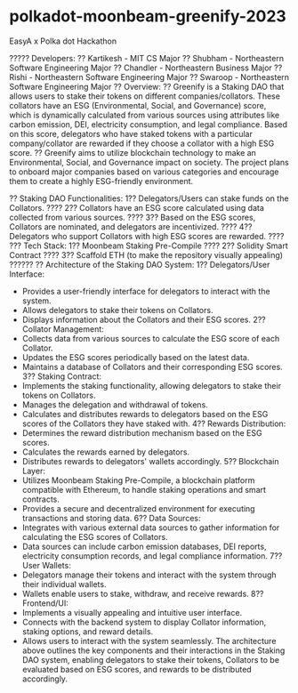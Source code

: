 # polkadot-moonbeam-greenify-2023
EasyA x Polka dot Hackathon

????? Developers: ?? Kartikesh - MIT CS Major ?? Shubham - Northeastern Software Engineering Major ?? Chandler - Northeastern Business Major ?? Rishi - Northeastern Software Engineering Major ?? Swaroop - Northeastern Software Engineering Major
?? Overview: ?? Greenify is a Staking DAO that allows users to stake their tokens on different companies/collators. These collators have an ESG (Environmental, Social, and Governance) score, which is dynamically calculated from various sources using attributes like carbon emission, DEI, electricity consumption, and legal compliance. Based on this score, delegators who have staked tokens with a particular company/collator are rewarded if they choose a collator with a high ESG score.
?? Greenify aims to utilize blockchain technology to make an Environmental, Social, and Governance impact on society. The project plans to onboard major companies based on various categories and encourage them to create a highly ESG-friendly environment.

?? Staking DAO Functionalities:
1??  Delegators/Users can stake funds on the Collators. ????
2??  Collators have an ESG score calculated using data collected from various sources. ????
3??  Based on the ESG scores, Collators are nominated, and delegators are incentivized. ????
4??  Delegators who support Collators with high ESG scores are rewarded. ????
??? Tech Stack: 
1?? Moonbeam Staking Pre-Compile ???? 
2?? Solidity Smart Contract ???? 
3?? Scaffold ETH (to make the repository visually appealing) ??????
?? Architecture of the Staking DAO System:
1?? Delegators/User Interface:
* Provides a user-friendly interface for delegators to interact with the system.
* Allows delegators to stake their tokens on Collators.
* Displays information about the Collators and their ESG scores.
2?? Collator Management:
* Collects data from various sources to calculate the ESG score of each Collator.
* Updates the ESG scores periodically based on the latest data.
* Maintains a database of Collators and their corresponding ESG scores.
3?? Staking Contract:
* Implements the staking functionality, allowing delegators to stake their tokens on Collators.
* Manages the delegation and withdrawal of tokens.
* Calculates and distributes rewards to delegators based on the ESG scores of the Collators they have staked with.
4?? Rewards Distribution:
* Determines the reward distribution mechanism based on the ESG scores.
* Calculates the rewards earned by delegators.
* Distributes rewards to delegators' wallets accordingly.
5?? Blockchain Layer:
* Utilizes Moonbeam Staking Pre-Compile, a blockchain platform compatible with Ethereum, to handle staking operations and smart contracts.
* Provides a secure and decentralized environment for executing transactions and storing data.
6?? Data Sources:
* Integrates with various external data sources to gather information for calculating the ESG scores of Collators.
* Data sources can include carbon emission databases, DEI reports, electricity consumption records, and legal compliance information.
7?? User Wallets:
* Delegators manage their tokens and interact with the system through their individual wallets.
* Wallets enable users to stake, withdraw, and receive rewards.
8?? Frontend/UI:
* Implements a visually appealing and intuitive user interface.
* Connects with the backend system to display Collator information, staking options, and reward details.
* Allows users to interact with the system seamlessly.
The architecture above outlines the key components and their interactions in the Staking DAO system, enabling delegators to stake their tokens, Collators to be evaluated based on ESG scores, and rewards to be distributed accordingly.



